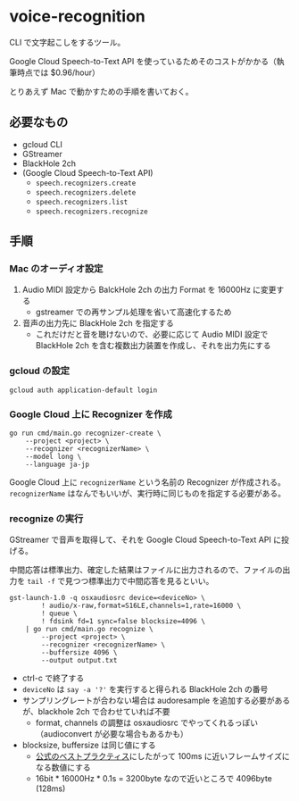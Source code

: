 # voice-recognition

CLI で文字起こしをするツール。

Google Cloud Speech-to-Text API を使っているためそのコストがかかる（執筆時点では $0.96/hour）

とりあえず Mac で動かすための手順を書いておく。

## 必要なもの

- gcloud CLI
- GStreamer
- BlackHole 2ch
- (Google Cloud Speech-to-Text API)
  - `speech.recognizers.create`
  - `speech.recognizers.delete`
  - `speech.recognizers.list`
  - `speech.recognizers.recognize`

## 手順

### Mac のオーディオ設定

1. Audio MIDI 設定から BalckHole 2ch の出力 Format を 16000Hz に変更する
    - gstreamer での再サンプル処理を省いて高速化するため
2. 音声の出力先に BlackHole 2ch を指定する
    - これだけだと音を聴けないので、必要に応じて Audio MIDI 設定で BlackHole 2ch を含む複数出力装置を作成し、それを出力先にする

### gcloud の設定

```shell
gcloud auth application-default login
```

### Google Cloud 上に Recognizer を作成

```shell
go run cmd/main.go recognizer-create \
    --project <project> \
    --recognizer <recognizerName> \
    --model long \
    --language ja-jp
```

Google Cloud 上に `recognizerName` という名前の Recognizer が作成される。 `recognizerName` はなんでもいいが、実行時に同じものを指定する必要がある。

### recognize の実行

GStreamer で音声を取得して、それを Google Cloud Speech-to-Text API に投げる。

中間応答は標準出力、確定した結果はファイルに出力されるので、ファイルの出力を `tail -f` で見つつ標準出力で中間応答を見るといい。

```shell
gst-launch-1.0 -q osxaudiosrc device=<deviceNo> \
        ! audio/x-raw,format=S16LE,channels=1,rate=16000 \
        ! queue \
        ! fdsink fd=1 sync=false blocksize=4096 \
    | go run cmd/main.go recognize \
        --project <project> \
        --recognizer <recognizerName> \
        --buffersize 4096 \
        --output output.txt
```

- ctrl-c で終了する
- `deviceNo` は `say -a '?'` を実行すると得られる BlackHole 2ch の番号
- サンプリングレートが合わない場合は audoresample を追加する必要があるが、blackhole 2ch で合わせていれば不要
  - format, channels の調整は osxaudiosrc でやってくれるっぽい（audioconvert が必要な場合もあるかも）
- blocksize, buffersize は同じ値にする
  - [公式のベストプラクティス](https://cloud.google.com/speech-to-text/docs/best-practices-provide-speech-data?hl=ja#:~:text=100%20%E3%83%9F%E3%83%AA%E7%A7%92%E3%83%95%E3%83%AC%E3%83%BC%E3%83%A0%E3%82%B5%E3%82%A4%E3%82%BA%E3%82%92%E3%81%8A%E3%81%99%E3%81%99%E3%82%81%E3%81%97%E3%81%BE%E3%81%99%E3%80%82)にしたがって 100ms に近いフレームサイズになる数値にする
  - 16bit * 16000Hz * 0.1s = 3200byte なので近いところで 4096byte (128ms)
